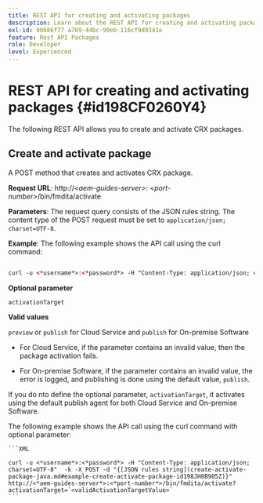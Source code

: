 ```yaml
---
title: REST API for creating and activating packages
description: Learn about the REST API for creating and activating packages
exl-id: 90686f77-a769-44bc-90eb-116cf9d0341e
feature: Rest API Packages
role: Developer
level: Experienced
---
```

# REST API for creating and activating packages {#id198CF0260Y4}

The following REST API allows you to create and activate CRX packages.

## Create and activate package 

A POST method that creates and activates CRX package.

**Request URL**:
http://*<aem-guides-server\>*: *<port-number\>*/bin/fmdita/activate

**Parameters**:
The request query consists of the JSON rules string. The content type of the POST request must be set to `application/json; charset=UTF-8`.

**Example**:
The following example shows the API call using the curl command:

```XML

curl -u <*username*>:<*password*> -H "Content-Type: application/json; charset=UTF-8"  -k -X POST -d "{[JSON rules string](create-activate-package-java.md#example-create-activate-package-id198JH0B905Z)}" http://<*aem-guides-server*>:<*port-number*>/bin/fmdita/activate
```


**Optional parameter**

 `activationTarget`

**Valid values**
    
`preview` or `publish` for Cloud Service and `publish` for On-premise Software

- For Cloud Service, if the parameter contains an invalid value, then the package activation fails. 

- For On-premise Software, if the parameter contains an invalid value, the error is logged, and publishing is done using the default value, `publish`. 

If you do nto define the optional parameter, `activationTarget`, it activates using the default publish agent for both Cloud Service and On-premise Software.



The following example shows the API call using the curl command with optional parameter:


    ```XML

    curl -u <*username*>:<*password*> -H "Content-Type: application/json; charset=UTF-8"  -k -X POST -d "{[JSON rules string](create-activate-package-java.md#example-create-activate-package-id198JH0B905Z)}" http://<*aem-guides-server*>:<*port-number*>/bin/fmdita/activate?activationTarget=`<validActivationTargetValue>`
    ```
